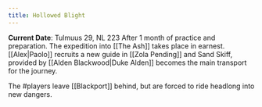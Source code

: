 ```yaml
---
title: Hollowed Blight
---
```

 **Current Date**: Tulmuus 29, NL 223
After 1 month of practice and preparation. The expedition into [[The Ash]] takes place in earnest. [[Alex|Paolo]] recruits a new guide in [[Zola Pending]] and Sand Skiff, provided by [[Alden Blackwood|Duke Alden]] becomes the main transport for the journey.

The #players leave [[Blackport]] behind, but are forced to ride headlong into new dangers.